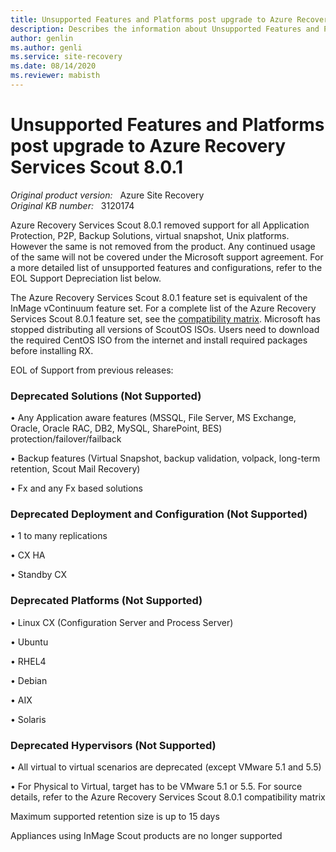 ```yaml
---
title: Unsupported Features and Platforms post upgrade to Azure Recovery Services Scout 8.0.1
description: Describes the information about Unsupported Features and Platforms post upgrade to Azure Recovery Services Scout 8.0.1.
author: genlin
ms.author: genli
ms.service: site-recovery
ms.date: 08/14/2020
ms.reviewer: mabisth
---
```

# Unsupported Features and Platforms post upgrade to Azure Recovery Services Scout 8.0.1

_Original product version:_ &nbsp; Azure Site Recovery  
_Original KB number:_ &nbsp; 3120174

Azure Recovery Services Scout 8.0.1 removed support for all Application Protection, P2P, Backup Solutions, virtual snapshot, Unix platforms. However the same is not removed from the product. Any continued usage of the same will not be covered under the Microsoft support agreement. For a more detailed list of unsupported features and configurations, refer to the EOL Support Depreciation list below.

The Azure Recovery Services Scout 8.0.1 feature set is equivalent of the InMage vContinuum feature set. For a complete list of the Azure Recovery Services Scout 8.0.1 feature set, see the [compatibility matrix](https://download.microsoft.com/download/c/d/a/cda1221b-74e4-4ccf-8f77-f785e71423c0/inmage_scout_standard_compatibility_matrix.pdf).
Microsoft has stopped distributing all versions of ScoutOS ISOs. Users need to download the required CentOS ISO from the internet and install required packages before installing RX.

EOL of Support from previous releases: 

### Deprecated Solutions (Not Supported)

• Any Application aware features (MSSQL, File Server, MS Exchange, Oracle, Oracle RAC, DB2, MySQL, SharePoint, BES) protection/failover/failback

• Backup features (Virtual Snapshot, backup validation, volpack, long-term retention, Scout Mail Recovery)

• Fx and any Fx based solutions

### Deprecated Deployment and Configuration (Not Supported)

• 1 to many replications

• CX HA

• Standby CX

### Deprecated Platforms (Not Supported)

• Linux CX (Configuration Server and Process Server)

• Ubuntu

• RHEL4

• Debian

• AIX

• Solaris

### Deprecated Hypervisors (Not Supported)

• All virtual to virtual scenarios are deprecated (except VMware 5.1 and 5.5)

• For Physical to Virtual, target has to be VMware 5.1 or 5.5. For source details, refer to the Azure Recovery Services Scout 8.0.1 compatibility matrix

Maximum supported retention size is up to 15 days  

Appliances using InMage Scout products are no longer supported

